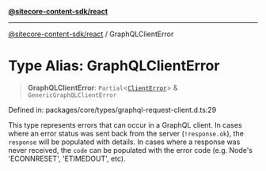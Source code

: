 [**@sitecore-content-sdk/react**](../README.md)

***

[@sitecore-content-sdk/react](../README.md) / GraphQLClientError

# Type Alias: GraphQLClientError

> **GraphQLClientError**: `Partial`\<[`ClientError`](../classes/ClientError.md)\> & `GenericGraphQLClientError`

Defined in: packages/core/types/graphql-request-client.d.ts:29

This type represents errors that can occur in a GraphQL client.
In cases where an error status was sent back from the server (`!response.ok`), the `response` will be populated with details. In cases where a response was never received, the `code` can be populated with the error code (e.g. Node's 'ECONNRESET', 'ETIMEDOUT', etc).
